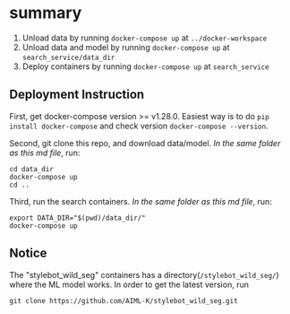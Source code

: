 # summary

1. Unload data by running `docker-compose up` at `../docker-workspace`
1. Unload data and model by running `docker-compose up` at `search_service/data_dir`
1. Deploy containers by running `docker-compose up` at `search_service`

## Deployment Instruction

First, get docker-compose version >= v1.28.0. Easiest way is to do `pip install docker-compose` and check version `docker-compose --version`.

Second, git clone this repo, and download data/model. *In the same folder as this md file*, run:
```
cd data_dir
docker-compose up
cd ..
```

Third, run the search containers. *In the same folder as this md file*, run:
```
export DATA_DIR="$(pwd)/data_dir/"
docker-compose up
```
## Notice
The "stylebot_wild_seg" containers has a directory(`/stylebot_wild_seg/`) where the ML model works. In order to get the latest version, run
```
git clone https://github.com/AIML-K/stylebot_wild_seg.git
```